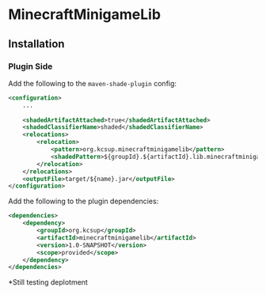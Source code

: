 # MinecraftMinigameLib

## Installation

### Plugin Side
Add the following to the `maven-shade-plugin` config:
```xml
<configuration>
    ...
  
    <shadedArtifactAttached>true</shadedArtifactAttached>
    <shadedClassifierName>shaded</shadedClassifierName>
    <relocations>
        <relocation>
            <pattern>org.kcsup.minecraftminigamelib</pattern>
            <shadedPattern>${groupId}.${artifactId}.lib.minecraftminigamelib</shadedPattern>
        </relocation>
    </relocations>
    <outputFile>target/${name}.jar</outputFile>
</configuration>
```
Add the following to the plugin dependencies:
```xml
<dependencies>
    <dependency>
        <groupId>org.kcsup</groupId>
        <artifactId>minecraftminigamelib</artifactId>
        <version>1.0-SNAPSHOT</version>
        <scope>provided</scope>
    </dependency>
</dependencies>
```

*Still testing deplotment
